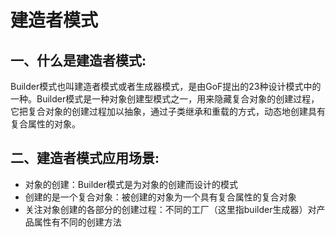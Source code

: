 # 建造者模式

## 一、什么是建造者模式:
Builder模式也叫建造者模式或者生成器模式，是由GoF提出的23种设计模式中的一种。Builder模式是一种对象创建型模式之一，用来隐藏复合对象的创建过程，它把复合对象的创建过程加以抽象，通过子类继承和重载的方式，动态地创建具有复合属性的对象。

## 二、建造者模式应用场景:
* 对象的创建：Builder模式是为对象的创建而设计的模式
* 创建的是一个复合对象：被创建的对象为一个具有复合属性的复合对象
* 关注对象创建的各部分的创建过程：不同的工厂（这里指builder生成器）对产品属性有不同的创建方法